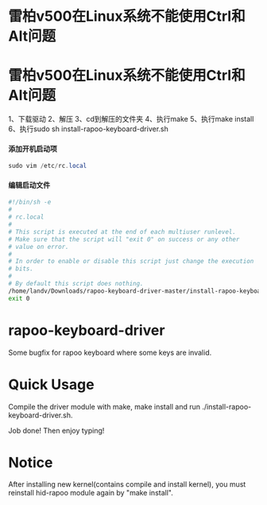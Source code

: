 # 雷柏v500在Linux系统不能使用Ctrl和Alt问题
# 雷柏v500在Linux系统不能使用Ctrl和Alt问题
1、下载驱动
2、解压
3、cd到解压的文件夹
4、执行make
5、执行make install
6、执行sudo sh install-rapoo-keyboard-driver.sh
#### 添加开机启动项
```java
sudo vim /etc/rc.local
```
#### 编辑启动文件
```bash
#!/bin/sh -e
#
# rc.local
#
# This script is executed at the end of each multiuser runlevel.
# Make sure that the script will "exit 0" on success or any other
# value on error.
#
# In order to enable or disable this script just change the execution
# bits.
#
# By default this script does nothing.
/home/landv/Downloads/rapoo-keyboard-driver-master/install-rapoo-keyboard-driver.sh
exit 0
```


# rapoo-keyboard-driver
Some bugfix for rapoo keyboard where some keys are invalid.

# Quick Usage
Compile the driver module with make, make install and run ./install-rapoo-keyboard-driver.sh.

Job done! Then enjoy typing!

# Notice
After installing new kernel(contains compile and install kernel),
you must reinstall hid-rapoo module again by "make install".
